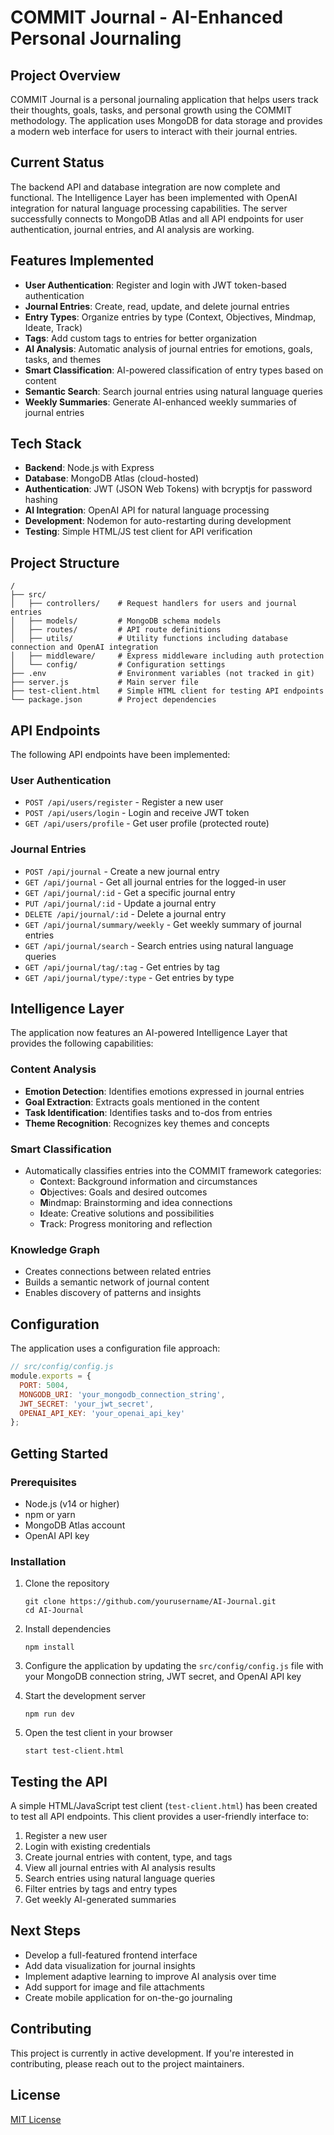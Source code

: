 # COMMIT Journal - AI-Enhanced Personal Journaling

## Project Overview
COMMIT Journal is a personal journaling application that helps users track their thoughts, goals, tasks, and personal growth using the COMMIT methodology. The application uses MongoDB for data storage and provides a modern web interface for users to interact with their journal entries.

## Current Status
The backend API and database integration are now complete and functional. The Intelligence Layer has been implemented with OpenAI integration for natural language processing capabilities. The server successfully connects to MongoDB Atlas and all API endpoints for user authentication, journal entries, and AI analysis are working.

## Features Implemented
- **User Authentication**: Register and login with JWT token-based authentication
- **Journal Entries**: Create, read, update, and delete journal entries
- **Entry Types**: Organize entries by type (Context, Objectives, Mindmap, Ideate, Track)
- **Tags**: Add custom tags to entries for better organization
- **AI Analysis**: Automatic analysis of journal entries for emotions, goals, tasks, and themes
- **Smart Classification**: AI-powered classification of entry types based on content
- **Semantic Search**: Search journal entries using natural language queries
- **Weekly Summaries**: Generate AI-enhanced weekly summaries of journal entries

## Tech Stack
- **Backend**: Node.js with Express
- **Database**: MongoDB Atlas (cloud-hosted)
- **Authentication**: JWT (JSON Web Tokens) with bcryptjs for password hashing
- **AI Integration**: OpenAI API for natural language processing
- **Development**: Nodemon for auto-restarting during development
- **Testing**: Simple HTML/JS test client for API verification

## Project Structure
```
/
├── src/
│   ├── controllers/    # Request handlers for users and journal entries
│   ├── models/         # MongoDB schema models
│   ├── routes/         # API route definitions
│   ├── utils/          # Utility functions including database connection and OpenAI integration
│   ├── middleware/     # Express middleware including auth protection
│   └── config/         # Configuration settings
├── .env                # Environment variables (not tracked in git)
├── server.js           # Main server file
├── test-client.html    # Simple HTML client for testing API endpoints
└── package.json        # Project dependencies
```

## API Endpoints
The following API endpoints have been implemented:

### User Authentication
- `POST /api/users/register` - Register a new user
- `POST /api/users/login` - Login and receive JWT token
- `GET /api/users/profile` - Get user profile (protected route)

### Journal Entries
- `POST /api/journal` - Create a new journal entry
- `GET /api/journal` - Get all journal entries for the logged-in user
- `GET /api/journal/:id` - Get a specific journal entry
- `PUT /api/journal/:id` - Update a journal entry
- `DELETE /api/journal/:id` - Delete a journal entry
- `GET /api/journal/summary/weekly` - Get weekly summary of journal entries
- `GET /api/journal/search` - Search entries using natural language queries
- `GET /api/journal/tag/:tag` - Get entries by tag
- `GET /api/journal/type/:type` - Get entries by type

## Intelligence Layer
The application now features an AI-powered Intelligence Layer that provides the following capabilities:

### Content Analysis
- **Emotion Detection**: Identifies emotions expressed in journal entries
- **Goal Extraction**: Extracts goals mentioned in the content
- **Task Identification**: Identifies tasks and to-dos from entries
- **Theme Recognition**: Recognizes key themes and concepts

### Smart Classification
- Automatically classifies entries into the COMMIT framework categories:
  - **C**ontext: Background information and circumstances
  - **O**bjectives: Goals and desired outcomes
  - **M**indmap: Brainstorming and idea connections
  - **I**deate: Creative solutions and possibilities
  - **T**rack: Progress monitoring and reflection

### Knowledge Graph
- Creates connections between related entries
- Builds a semantic network of journal content
- Enables discovery of patterns and insights

## Configuration
The application uses a configuration file approach:

```javascript
// src/config/config.js
module.exports = {
  PORT: 5004,
  MONGODB_URI: 'your_mongodb_connection_string',
  JWT_SECRET: 'your_jwt_secret',
  OPENAI_API_KEY: 'your_openai_api_key'
};
```

## Getting Started

### Prerequisites
- Node.js (v14 or higher)
- npm or yarn
- MongoDB Atlas account
- OpenAI API key

### Installation
1. Clone the repository
   ```
   git clone https://github.com/yourusername/AI-Journal.git
   cd AI-Journal
   ```

2. Install dependencies
   ```
   npm install
   ```

3. Configure the application by updating the `src/config/config.js` file with your MongoDB connection string, JWT secret, and OpenAI API key

4. Start the development server
   ```
   npm run dev
   ```

5. Open the test client in your browser
   ```
   start test-client.html
   ```

## Testing the API
A simple HTML/JavaScript test client (`test-client.html`) has been created to test all API endpoints. This client provides a user-friendly interface to:

1. Register a new user
2. Login with existing credentials
3. Create journal entries with content, type, and tags
4. View all journal entries with AI analysis results
5. Search entries using natural language queries
6. Filter entries by tags and entry types
7. Get weekly AI-generated summaries

## Next Steps
- Develop a full-featured frontend interface
- Add data visualization for journal insights
- Implement adaptive learning to improve AI analysis over time
- Add support for image and file attachments
- Create mobile application for on-the-go journaling

## Contributing
This project is currently in active development. If you're interested in contributing, please reach out to the project maintainers.

## License
[MIT License](LICENSE)
